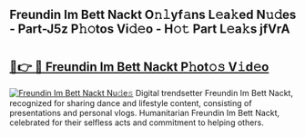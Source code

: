 ## Freundin Im Bett Nackt O𝚗𝚕yf𝚊ns L𝚎a𝚔ed N𝚞𝚍es - Part-J5z P𝚑𝚘tos Vi𝚍𝚎o - H𝚘𝚝 Part L𝚎a𝚔s jfVrA

# <h2><a href="http://kfe0czl.oniu.top/?m=Freundin+Im+Bett+Nackt">🔗👉 🔴 Freundin Im Bett Nackt P𝚑ot𝚘𝚜 V𝚒d𝚎o</a></h2>

[![Freundin Im Bett Nackt Nu𝚍e𝚜](https://i.imgur.com/0qMVB7G.gif)](http://kfe0czl.oniu.top/?m=Freundin+Im+Bett+Nackt)
Digital trendsetter Freundin Im Bett Nackt, recognized for sharing dance and lifestyle content, consisting of presentations and personal vlogs. Humanitarian Freundin Im Bett Nackt, celebrated for their selfless acts and commitment to helping others.  
